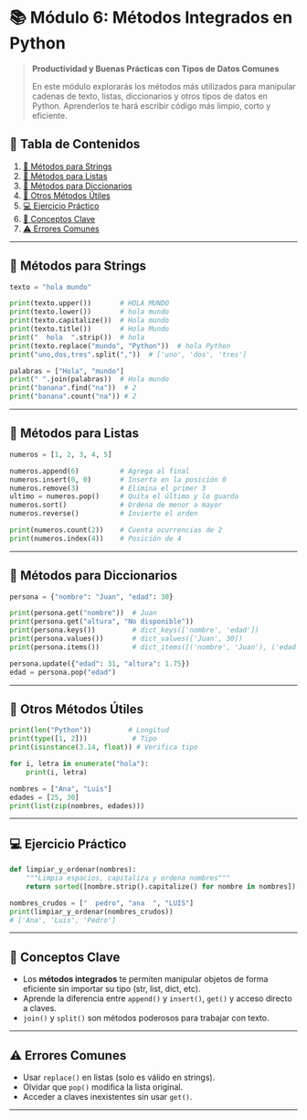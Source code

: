 # 📚 Módulo 6: Métodos Integrados en Python

> **Productividad y Buenas Prácticas con Tipos de Datos Comunes**
>
> En este módulo explorarás los métodos más utilizados para manipular cadenas de texto, listas, diccionarios y otros tipos de datos en Python. Aprenderlos te hará escribir código más limpio, corto y eficiente.

## 📖 Tabla de Contenidos

1. [🔢 Métodos para Strings](#-métodos-para-strings)
2. [📃 Métodos para Listas](#-métodos-para-listas)
3. [🔐 Métodos para Diccionarios](#-métodos-para-diccionarios)
4. [🔄 Otros Métodos Útiles](#-otros-métodos-útiles)
5. [💻 Ejercicio Práctico](#-ejercicio-práctico)
6. [📅 Conceptos Clave](#-conceptos-clave)
7. [⚠️ Errores Comunes](#⚠️-errores-comunes)

---

## 🔢 Métodos para Strings

```python
texto = "hola mundo"

print(texto.upper())       # HOLA MUNDO
print(texto.lower())       # hola mundo
print(texto.capitalize())  # Hola mundo
print(texto.title())       # Hola Mundo
print("  hola  ".strip())  # hola
print(texto.replace("mundo", "Python"))  # hola Python
print("uno,dos,tres".split(","))  # ['uno', 'dos', 'tres']

palabras = ["Hola", "mundo"]
print(" ".join(palabras))  # Hola mundo
print("banana".find("na"))  # 2
print("banana".count("na")) # 2
```

---

## 📃 Métodos para Listas

```python
numeros = [1, 2, 3, 4, 5]

numeros.append(6)          # Agrega al final
numeros.insert(0, 0)       # Inserta en la posición 0
numeros.remove(3)          # Elimina el primer 3
ultimo = numeros.pop()     # Quita el último y lo guarda
numeros.sort()             # Ordena de menor a mayor
numeros.reverse()          # Invierte el orden

print(numeros.count(2))    # Cuenta ocurrencias de 2
print(numeros.index(4))    # Posición de 4
```

---

## 🔐 Métodos para Diccionarios

```python
persona = {"nombre": "Juan", "edad": 30}

print(persona.get("nombre"))  # Juan
print(persona.get("altura", "No disponible"))
print(persona.keys())         # dict_keys(['nombre', 'edad'])
print(persona.values())       # dict_values(['Juan', 30])
print(persona.items())        # dict_items([('nombre', 'Juan'), ('edad', 30)])

persona.update({"edad": 31, "altura": 1.75})
edad = persona.pop("edad")
```

---

## 🔄 Otros Métodos Útiles

```python
print(len("Python"))         # Longitud
print(type([1, 2]))           # Tipo
print(isinstance(3.14, float)) # Verifica tipo

for i, letra in enumerate("hola"):
    print(i, letra)

nombres = ["Ana", "Luis"]
edades = [25, 30]
print(list(zip(nombres, edades)))
```

---

## 💻 Ejercicio Práctico

```python
def limpiar_y_ordenar(nombres):
    """Limpia espacios, capitaliza y ordena nombres"""
    return sorted([nombre.strip().capitalize() for nombre in nombres])

nombres_crudos = ["  pedro", "ana  ", "LUIS"]
print(limpiar_y_ordenar(nombres_crudos))
# ['Ana', 'Luis', 'Pedro']
```

---

## 📅 Conceptos Clave

* Los **métodos integrados** te permiten manipular objetos de forma eficiente sin importar su tipo (str, list, dict, etc).
* Aprende la diferencia entre `append()` y `insert()`, `get()` y acceso directo a claves.
* `join()` y `split()` son métodos poderosos para trabajar con texto.

---

## ⚠️ Errores Comunes

* Usar `replace()` en listas (solo es válido en strings).
* Olvidar que `pop()` modifica la lista original.
* Acceder a claves inexistentes sin usar `get()`.

---